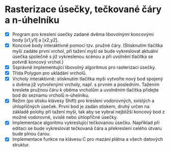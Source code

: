 # Rasterizace úsečky, tečkované čáry a n-úhelníku
- [x] Program pro kreslení úsečky zadané dvěma libovolnými koncovými body [x1,y1] a [x2,y2].
- [x] Koncové body interaktivně pomocí tzv. pružné čáry. (Stisknutím tlačítka myši zadáte první vrchol, při tažení myší se bude vykreslovat aktuální úsečka společně s již vykreslenou scénou a při uvolnění tlačítka se potvrdí koncový vrchol.)
- [x] Ssprávně implementující libovolný algoritmus pro rasterizaci úsečky.
- [x] Třída Polygon pro ukládání vrcholů.
- [x] Vrcholy interaktivně: stisknutím tlačítka myši vytvořte nový bod spojený s dvěma již vytvořenými vrcholy, např. s prvním a posledním. Tažením kreslete pružnou čáru k oběma vrcholům a uvolněním tlačítka přidejte bod do seznamu vrcholů n-úhelníku.
- [x] Režim (po stisku klávesy Shift) pro kreslení vodorovných, svislých a úhlopříčných úseček. První bod je zadán stiskem, druhý určen na základě polohy při tažení myši, tak aby se vybral nejbližší koncový bod z možné vodorovné, svislé nebo úhlopříčné úsečky.
- [x] Implementace algoritmu vykreslující tečkovanou úsečku. Například při editaci se bude vykreslovat tečkovaná čára a překreslení celého útvaru bude plnou čarou.
- [x] Implementace funkce na klávesu C pro mazání plátna a všech datových struktur.
